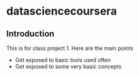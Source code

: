 # datasciencecoursera

## Introduction
This is for class project 1. Here are the main points
* Get exposed to basic tools used often
* Get exposed to some very basic concepts
